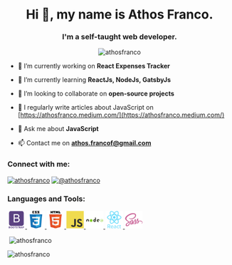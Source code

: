 <h1 align="center">Hi 👋, my name is Athos Franco.</h1>
<h3 align="center">I'm a self-taught web developer.</h3>

<p align="center"> <img src="https://komarev.com/ghpvc/?username=athosfranco&label=Profile%20views&color=0e75b6&style=flat" alt="athosfranco" /> </p>

- 🔭 I’m currently working on **React Expenses Tracker**

- 🌱 I’m currently learning **ReactJs, NodeJs, GatsbyJs**

- 👯 I’m looking to collaborate on **open-source projects**

- 📝 I regularly write articles about JavaScript on [https://athosfranco.medium.com/](https://athosfranco.medium.com/)

- 💬 Ask me about **JavaScript**

- 📫 Contact me on **athos.francof@gmail.com**

<h3 align="left">Connect with me:</h3>
<p align="left">
<a href="https://linkedin.com/in/athosfranco" target="blank"><img align="center" src="https://raw.githubusercontent.com/rahuldkjain/github-profile-readme-generator/master/src/images/icons/Social/linked-in-alt.svg" alt="athosfranco" height="30" width="40" /></a>
<a href="https://medium.com/@athosfranco" target="blank"><img align="center" src="https://raw.githubusercontent.com/rahuldkjain/github-profile-readme-generator/master/src/images/icons/Social/medium.svg" alt="@athosfranco" height="30" width="40" /></a>
</p>

<h3 align="left">Languages and Tools:</h3>
<p align="left"> <a href="https://getbootstrap.com" target="_blank"> <img src="https://raw.githubusercontent.com/devicons/devicon/master/icons/bootstrap/bootstrap-plain-wordmark.svg" alt="bootstrap" width="40" height="40"/> </a> <a href="https://www.w3schools.com/css/" target="_blank"> <img src="https://raw.githubusercontent.com/devicons/devicon/master/icons/css3/css3-original-wordmark.svg" alt="css3" width="40" height="40"/> </a> <a href="https://www.w3.org/html/" target="_blank"> <img src="https://raw.githubusercontent.com/devicons/devicon/master/icons/html5/html5-original-wordmark.svg" alt="html5" width="40" height="40"/> </a> <a href="https://developer.mozilla.org/en-US/docs/Web/JavaScript" target="_blank"> <img src="https://raw.githubusercontent.com/devicons/devicon/master/icons/javascript/javascript-original.svg" alt="javascript" width="40" height="40"/> </a> <a href="https://nodejs.org" target="_blank"> <img src="https://raw.githubusercontent.com/devicons/devicon/master/icons/nodejs/nodejs-original-wordmark.svg" alt="nodejs" width="40" height="40"/> </a> <a href="https://reactjs.org/" target="_blank"> <img src="https://raw.githubusercontent.com/devicons/devicon/master/icons/react/react-original-wordmark.svg" alt="react" width="40" height="40"/> </a> <a href="https://sass-lang.com" target="_blank"> <img src="https://raw.githubusercontent.com/devicons/devicon/master/icons/sass/sass-original.svg" alt="sass" width="40" height="40"/> </a> </p>

<p>&nbsp;<img align="center" src="https://github-readme-stats.vercel.app/api?username=athosfranco&show_icons=true&locale=en" alt="athosfranco" /></p>

<p><img align="left" src="https://github-readme-stats.vercel.app/api/top-langs?username=athosfranco&show_icons=true&locale=en&layout=compact" alt="athosfranco" /></p>


